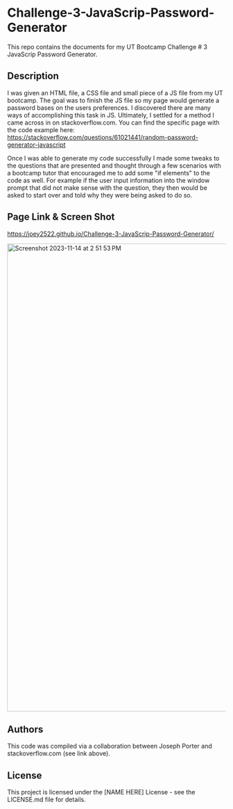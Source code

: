 # Challenge-3-JavaScrip-Password-Generator
This repo contains the documents for my UT Bootcamp Challenge # 3 JavaScrip Password Generator.

## Description

I was given an HTML file, a CSS file and small piece of a JS file from my UT bootcamp. The goal was to finish the JS file so my page would generate a password bases on the users preferences. I discovered there are many ways of accomplishing this task in JS. Ultimately, I settled for a method I came across in on stackoverflow.com. You can find the specific page with the code example here: https://stackoverflow.com/questions/61021441/random-password-generator-javascript

Once I was able to generate my code successfully I made some tweaks to the questions that are presented and thought through a few scenarios with a bootcamp tutor that encouraged me to add some "if elements" to the code as well. For example if the user input information into the window prompt that did not make sense with the question, they then would be asked to start over and told why they were being asked to do so.

## Page Link & Screen Shot

https://joey2522.github.io/Challenge-3-JavaScrip-Password-Generator/

<img width="1076" alt="Screenshot 2023-11-14 at 2 51 53 PM" src="https://github.com/Joey2522/Challenge-3-JavaScrip-Password-Generator/assets/148152563/50bc6505-b8ec-435f-9143-10b923cafb26">

## Authors

This code was compiled via a collaboration between Joseph Porter and stackoverflow.com (see link above). 

## License

This project is licensed under the [NAME HERE] License - see the LICENSE.md file for details.
